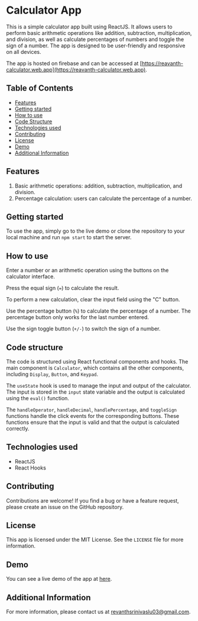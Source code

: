 # Calculator App

This is a simple calculator app built using ReactJS. It allows users to perform basic arithmetic operations like addition, subtraction, multiplication, and division, as well as calculate percentages of numbers and toggle the sign of a number. The app is designed to be user-friendly and responsive on all devices.

The app is hosted on firebase and can be accessed at [https://reavanth-calculator.web.app](https://reavanth-calculator.web.app).

## Table of Contents

- [Features](#features)
- [Getting started](#getting-started)
- [How to use](#how-to-use)
- [Code Structure](#code-structure)
- [Technologies used](#technologies-used)
- [Contributing](#contributing)
- [License](#license)
- [Demo](#demo)
- [Additional Information](#additional-information)

## Features

1. Basic arithmetic operations: addition, subtraction, multiplication, and division.
2. Percentage calculation: users can calculate the percentage of a number.

## Getting started

To use the app, simply go to the live demo or clone the repository to your local machine and run `npm start` to start the server.

## How to use

Enter a number or an arithmetic operation using the buttons on the calculator interface.

Press the equal sign (`=`) to calculate the result.

To perform a new calculation, clear the input field using the "C" button.

Use the percentage button (`%`) to calculate the percentage of a number. The percentage button only works for the last number entered.

Use the sign toggle button (`+/-`) to switch the sign of a number. 

## Code structure

The code is structured using React functional components and hooks. The main component is `Calculator`, which contains all the other components, including `Display`, `Button`, and `Keypad`.

The `useState` hook is used to manage the input and output of the calculator. The input is stored in the `input` state variable and the output is calculated using the `eval()` function.

The `handleOperator`, `handleDecimal`, `handlePercentage`, and `toggleSign` functions handle the click events for the corresponding buttons. These functions ensure that the input is valid and that the output is calculated correctly.

## Technologies used

- ReactJS
- React Hooks


## Contributing

Contributions are welcome! If you find a bug or have a feature request, please create an issue on the GitHub repository.

## License

This app is licensed under the MIT License. See the `LICENSE` file for more information.

## Demo

You can see a live demo of the app at [here](https://youtu.be/h-uiYh8yNaE).

## Additional Information

For more information, please contact us at revanthsrinivaslu03@gmail.com.
